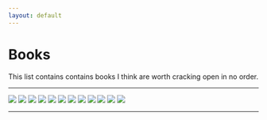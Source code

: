 ```yaml
---
layout: default
---
```

# Books
This list contains contains books I think are worth cracking open in no order.

* * *

<a target="_blank" rel="noopener noreferrer" href="https://amzn.to/2HBR68H" >
<img class="book" src="https://images-na.ssl-images-amazon.com/images/I/51WIpM70FEL._SX334_BO1,204,203,200_.jpg"></a>
<a target="_blank" rel="noopener noreferrer" href="https://amzn.to/2PtM1p1" >
<img class="book" src="https://images-na.ssl-images-amazon.com/images/I/41Wq1v9Tb2L._SX405_BO1,204,203,200_.jpg"></a>
<a target="_blank" rel="noopener noreferrer" href="https://amzn.to/2MHxq7r" >
<img class="book" src="https://images-na.ssl-images-amazon.com/images/I/41PoFs8fDZL._SX275_BO1,204,203,200_.jpg"></a>
<a target="_blank" rel="noopener noreferrer" href="https://amzn.to/2Zo4I2h" >
<img class="book" src="https://images-na.ssl-images-amazon.com/images/I/51g%2BF5A26HL.jpg"></a>
<a target="_blank" rel="noopener noreferrer" href="https://amzn.to/2Ldcfbb" >
<img class="book" src="https://images-na.ssl-images-amazon.com/images/I/41SzqH6sttL._SX347_BO1,204,203,200_.jpg"></a>
<a target="_blank" rel="noopener noreferrer" href="https://amzn.to/2LcGQEI" >
<img class="book" src="https://images-na.ssl-images-amazon.com/images/I/41vACymv5JL._SX321_BO1,204,203,200_.jpg"></a>
<a target="_blank" rel="noopener noreferrer" href="https://amzn.to/34h8wBc" >
<img class="book" src="https://images-na.ssl-images-amazon.com/images/I/51H17R%2BbW8L._SX331_BO1,204,203,200_.jpg"></a>
<a target="_blank" rel="noopener noreferrer" href="https://amzn.to/2UquE7I">
<img class="book" src="https://images-na.ssl-images-amazon.com/images/I/41gHB8KelXL._SX377_BO1,204,203,200_.jpg"></a>
<a target="_blank" rel="noopener noreferrer" href="https://amzn.to/2Zzu7VT">
<img class="book" src="https://images-na.ssl-images-amazon.com/images/I/51dAWYyitYL._SX384_BO1,204,203,200_.jpg"></a>
<a target="_blank" rel="noopener noreferrer" href="https://amzn.to/2ZIkksv">
<img class="book" src="https://images-na.ssl-images-amazon.com/images/I/41Gwvl1joxL._SX396_BO1,204,203,200_.jpg"></a>
<a target="_blank" rel="noopener noreferrer" href="https://www.2600.com/">
<img class="book" src="https://upload.wikimedia.org/wikipedia/en/thumb/8/83/2600_Spring_2012.gif/250px-2600_Spring_2012.gif"></a>
<a target="_blank" rel="noopener noreferrer" href="https://amzn.to/2NN1s9t" >
<img class="book" src=" https://images-na.ssl-images-amazon.com/images/I/41tkTcnWMFL._SX376_BO1,204,203,200_.jpg"></a>
<a target="_blank" rel="noopener noreferrer" href="">
<img class="book" src=""></a>

* * * 
